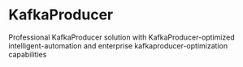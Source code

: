 # KafkaProducer
Professional KafkaProducer solution with KafkaProducer-optimized intelligent-automation and enterprise kafkaproducer-optimization capabilities
